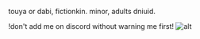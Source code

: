 touya or dabi, fictionkin. minor, adults dniuid.

!don't add me on discord without warning me first! ![alt](https://wilardo.crd.co/assets/images/gallery04/463254ad_original.gif?v=770dec35)
<!---
touyaoi/touyaoi is a ✨ special ✨ repository because its `README.md` (this file) appears on your GitHub profile.
You can click the Preview link to take a look at your changes.
--->
